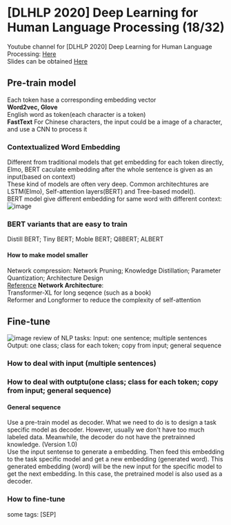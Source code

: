 # [DLHLP 2020] Deep Learning for Human Language Processing (18/32)
Youtube channel for [DLHLP 2020] Deep Learning for Human Language Processing: [Here](https://www.youtube.com/watch?v=1_gRK9EIQpc&list=PLJV_el3uVTsO07RpBYFsXg-bN5Lu0nhdG&index=18)  
Slides can be obtained [Here](https://www.youtube.com/redirect?event=video_description&redir_token=QUFFLUhqbkhYcENGYmlNTDQ1cVlPSlpPZjdsdTZVYkxzZ3xBQ3Jtc0ttMlFOdy1udGozOE42TkN5cFpFLTM5TlBRckljSFlFUEZnazJvdkNVUy1OYVlYbG1DU0E2U2FrWjBHdVZBTHo4RlZPRGFaRVhkM3pjOHJUNWdseG11TF9IWUFsZWlvSEhYdG5hZktlSG00SEwxOWc2WQ&q=http%3A%2F%2Fspeech.ee.ntu.edu.tw%2F%7Etlkagk%2Fcourses%2FDLHLP20%2FBERT%2520train%2520%28v8%29.pdf)  

## Pre-train model
Each token hase a corresponding embedding vector  
**Word2vec, Glove**  
English word as token(each character is a token)  
**FastText**
For Chinese characters, the input could be a image of a character, and use a CNN to process it  

### Contextualized Word Embedding
Different from traditional models that get embedding for each token directly, Elmo, BERT caculate embedding after the whole sentence is given as an input(based on context)  
These kind of models are often very deep. Common architechtures are LSTM(Elmo), Self-attention layers(BERT) and Tree-based model().  
BERT model give different embedding for same word with different context:
![image](https://user-images.githubusercontent.com/48316842/133558001-fa63485a-bc9b-40a6-8476-7aa49e91e15f.png)

### BERT variants that are easy to train
Distill BERT; Tiny BERT; Moble BERT; Q8BERT; ALBERT  

#### How to make model smaller
Network compression: Network Pruning; Knowledge Distillation; Parameter Quantization; Architecture Design  
[Reference](http://mitchgordon.me/machine/learning/2019/11/18/all-the-ways-to-compress-BERT.html)
**Network Architecture**:   
Transformer-XL for long seqence (such as a book)  
Reformer and Longformer to reduce the complexity of self-attention

## Fine-tune
![image](https://user-images.githubusercontent.com/48316842/133560128-295366cf-441e-40ae-bf2f-2ba6149a53b8.png)
 review of NLP tasks:
 Input: one sentence; multiple sentences
 Output: one class; class for each token; copy from input; general sequence

### How to deal with input (multiple sentences)

### How to deal with outptu(one class; class for each token; copy from input; general sequence)


#### General sequence
Use a pre-train model as decoder. What we need to do is to design a task specific model as decoder. However, usually we don't have too much labeled data. Meanwhile, the decoder do not have the pretrainned knowledge. (Version 1.0)  
Use the input sentense to generate a embedding. Then feed this embedding to the task specific model and get a new embedding (generated word). This generated embedding (word) will be the new input for the specific model to get the next embedding. In this case, the pretrained model is also used as a decoder.

### How to fine-tune

some tags: [SEP] <EOS>
